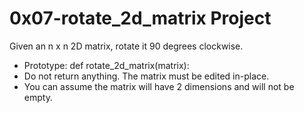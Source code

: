 # 0x07-rotate_2d_matrix Project

Given an n x n 2D matrix, rotate it 90 degrees clockwise.

* Prototype: def rotate_2d_matrix(matrix):
* Do not return anything. The matrix must be edited in-place.
* You can assume the matrix will have 2 dimensions and will not be empty.
